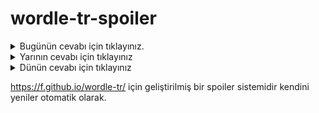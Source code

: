 # wordle-tr-spoiler

<details>
  <summary>Bugünün cevabı için tıklayınız.</summary>
  <br>
    <b> konsa </b>
</details>

<details>
  <summary>Yarının cevabı için tıklayınız</summary>
  <br>
   <b> demci </b>
</details>

<details>
  <summary>Dünün cevabı için tıklayınız </summary>
  <br>
  <b> itici </b>
</details>

https://f.github.io/wordle-tr/ için geliştirilmiş bir spoiler sistemidir kendini yeniler otomatik olarak.

